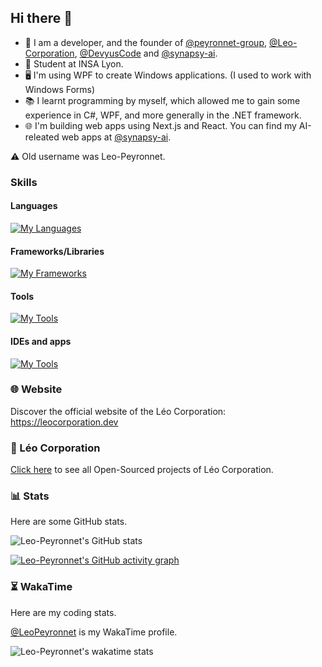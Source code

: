 ## Hi there 👋

- 🔭 I am a developer, and the founder of [@peyronnet-group](https://github.com/peyronnet-group), [@Leo-Corporation](https://github.com/Leo-Corporation), [@DevyusCode](https://github.com/DevyusCode) and [@synapsy-ai](https://github.com/synapsy-ai).
- 📖 Student at INSA Lyon.
- 🖥 I'm using WPF to create Windows applications. (I used to work with Windows Forms)
- 📚 I learnt programming by myself, which allowed me to gain some experience in C#, WPF, and more generally in the .NET framework.
- 🌐 I'm building web apps using Next.js and React. You can find my AI-releated web apps at [@synapsy-ai](https://github.com/synapsy-ai).

⚠️ Old username was Leo-Peyronnet.

### Skills
#### Languages
[![My Languages](https://skillicons.dev/icons?i=js,ts,html,css,python,cs,latex,md)](https://skillicons.dev)

#### Frameworks/Libraries
[![My Frameworks](https://skillicons.dev/icons?i=dotnet,next,react,supabase,tailwindcss)](https://skillicons.dev)

#### Tools
[![My Tools](https://skillicons.dev/icons?i=nodejs,npm,git,github,netlify,githubactions)](https://skillicons.dev)

#### IDEs and apps
[![My Tools](https://skillicons.dev/icons?i=visualstudio,vscode,figma,notion)](https://skillicons.dev)
### 🌐 Website

Discover the official website of the Léo Corporation: https://leocorporation.dev

### 🏢 Léo Corporation

[Click here](https://github.com/Leo-Corporation) to see all Open-Sourced projects of Léo Corporation.

### 📊 Stats

Here are some GitHub stats.

![Leo-Peyronnet's GitHub stats](https://github-readme-stats.vercel.app/api?username=lpeyr&count_private=true&show_icons=true&theme=transparent)

[![Leo-Peyronnet's GitHub activity graph](https://github-readme-activity-graph.vercel.app/graph?username=lpeyr&theme=github-compact)](https://github.com/ashutosh00710/github-readme-activity-graph)

### ⏳ WakaTime

Here are my coding stats.

[@LeoPeyronnet](https://wakatime.com/@LeoPeyronnet) is my WakaTime profile.

![Leo-Peyronnet's wakatime stats](https://github-readme-stats.vercel.app/api/wakatime?username=LeoPeyronnet&layout=compact&theme=transparent)
